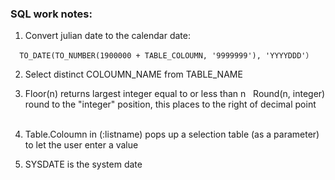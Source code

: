 ### SQL work notes:  
 
1. Convert julian date to the calendar date: 

``` 
  TO_DATE(TO_NUMBER(1900000 + TABLE_COLOUMN, '9999999'), 'YYYYDDD'）  
```  

2. Select distinct COLOUMN_NAME from TABLE_NAME  
  
3. Floor(n) returns largest integer equal to or less than n 
   Round(n, integer) round to the "integer" position, this places to the right of decimal point 
      
4. Table.Coloumn in (:listname) pops up a selection table (as a parameter) to let the user enter a value  
 
5. SYSDATE is the system date   
